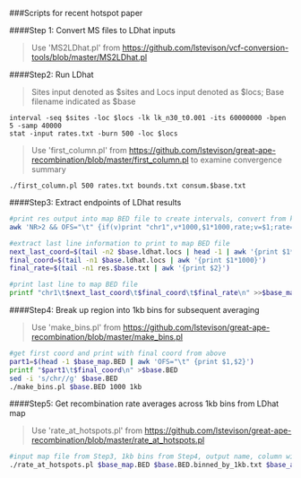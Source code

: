 ###Scripts for recent hotspot paper

####Step 1: Convert MS files to LDhat inputs
>Use 'MS2LDhat.pl' from https://github.com/lstevison/vcf-conversion-tools/blob/master/MS2LDhat.pl

####Step2: Run LDhat 
>Sites input denoted as $sites and Locs input denoted as $locs; Base filename indicated as $base

```
interval -seq $sites -loc $locs -lk lk_n30_t0.001 -its 60000000 -bpen 5 -samp 40000
stat -input rates.txt -burn 500 -loc $locs
```

>Use 'first_column.pl' from https://github.com/lstevison/great-ape-recombination/blob/master/first_column.pl to examine convergence summary

```
./first_column.pl 500 rates.txt bounds.txt consum.$base.txt
```

####Step3: Extract endpoints of LDhat results

```sh
#print res output into map BED file to create intervals, convert from kb to bp format
awk 'NR>2 && OFS="\t" {if(v)print "chr1",v*1000,$1*1000,rate;v=$1;rate=$2}' res.$base.txt >$base_map.BED

#extract last line information to print to map BED file
next_last_coord=$(tail -n2 $base.ldhat.locs | head -1 | awk '{print $1*1000}')
final_coord=$(tail -n1 $base.ldhat.locs | awk '{print $1*1000}')
final_rate=$(tail -n1 res.$base.txt | awk '{print $2}')

#print last line to map BED file
printf "chr1\t$next_last_coord\t$final_coord\t$final_rate\n" >>$base_map.BED
```

####Step4: Break up region into 1kb bins for subsequent averaging
>Use 'make_bins.pl' from https://github.com/lstevison/great-ape-recombination/blob/master/make_bins.pl

```sh
#get first coord and print with final coord from above
part1=$(head -1 $base_map.BED | awk 'OFS="\t" {print $1,$2}')
printf "$part1\t$final_coord\n" >$base.BED
sed -i 's/chr//g' $base.BED
./make_bins.pl $base.BED 1000 1kb
```

####Step5: Get recombination rate averages across 1kb bins from LDhat map
>Use 'rate_at_hotspots.pl' from https://github.com/lstevison/great-ape-recombination/blob/master/rate_at_hotspots.pl

```sh
#input map file from Step3, 1kb bins from Step4, output name, column with coordinates, column with rates, and coordinate format
./rate_at_hotspots.pl $base_map.BED $base.BED.binned_by_1kb.txt $base_averaged.txt 0 3 bp
```
